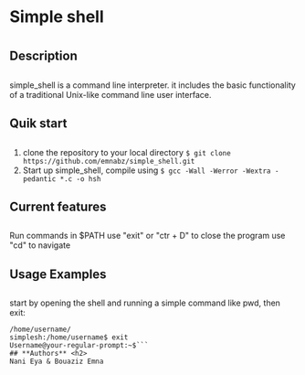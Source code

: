 # **Simple shell** <h1>
## **Description** <h2>
simple_shell is a command line interpreter. it includes the basic functionality of a traditional Unix-like command line user interface.
## **Quik start** <h2>
1. clone the repository to your local directory
```$ git clone https://github.com/emnabz/simple_shell.git```
2. Start up simple_shell, compile using
```$ gcc -Wall -Werror -Wextra -pedantic *.c -o hsh```
## **Current features** <h2>
Run commands in $PATH
use "exit" or "ctr + D" to close the program
use "cd" to navigate
## **Usage Examples** <h2>
start by opening the shell and running a simple command like pwd, then exit:
```simple_shell:/home/username$ pwd
/home/username/
simplesh:/home/username$ exit
Username@your-regular-prompt:~$```
## **Authors** <h2>
Nani Eya & Bouaziz Emna